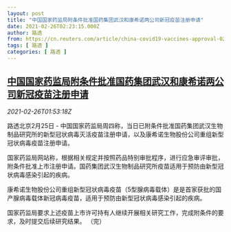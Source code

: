 ```yaml
---
layout: post
title: "中国国家药监局附条件批准国药集团武汉和康希诺两公司新冠疫苗注册申请"
date: 2021-02-26T02:23:15.000Z
author: 路透
from: https://cn.reuters.com/article/china-covid19-vaccines-approval-0225-thu-idCNKBS2AQ066
tags: [ 路透 ]
categories: [ 路透 ]
---
```

<!--1614306195000-->
[中国国家药监局附条件批准国药集团武汉和康希诺两公司新冠疫苗注册申请](https://cn.reuters.com/article/china-covid19-vaccines-approval-0225-thu-idCNKBS2AQ066)
------

<div>
<div><i>2021-02-26T01:53:18Z</i></div><p>路透北京2月25日 - 中国国家药监局周四称，当日已附条件批准国药集团武汉生物制品研究所的新型冠状病毒灭活疫苗注册申请，以及康希诺生物股份公司重组新型冠状病毒疫苗注册申请。</p><p>国家药监局网站称，根据相关规定并按照药品特别审批程序，进行应急审评审批，附条件批准上市注册申请。国药集团武汉生物制品研究所疫苗适用于预防由新型冠状病毒感染引起的疾病。</p><p>康希诺生物股份公司重组新型冠状病毒疫苗（5型腺病毒载体）是是首家获批的国产腺病毒载体新冠病毒疫苗，适用于预防由新型冠状病毒感染引起的疾病。</p><p>国家药监局要求上述疫苗上市许可持有人继续开展相关研究工作，完成附条件的要求，及时提交后续研究结果。 （完）</p>
</div>
